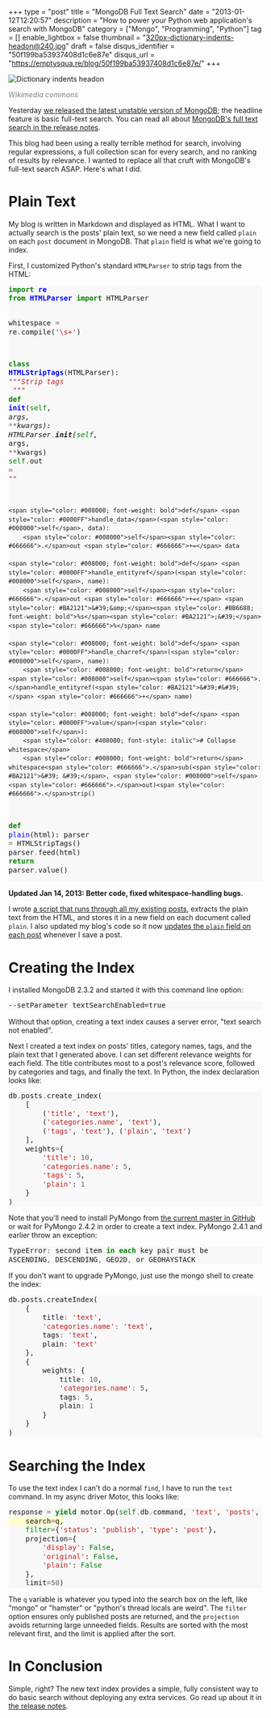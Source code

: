 +++
type = "post"
title = "MongoDB Full Text Search"
date = "2013-01-12T12:20:57"
description = "How to power your Python web application's search with MongoDB"
category = ["Mongo", "Programming", "Python"]
tag = []
enable_lightbox = false
thumbnail = "320px-dictionary-indents-headon@240.jpg"
draft = false
disqus_identifier = "50f199ba53937408d1c6e87e"
disqus_url = "https://emptysqua.re/blog/50f199ba53937408d1c6e87e/"
+++

<p><img style="display:block; margin-left:auto; margin-right:auto;" src="320px-dictionary-indents-headon.jpg" alt="Dictionary indents headon" title="320px-Dictionary_indents_headon.jpg" border="0"   /></p>
<p><a href="http://commons.wikimedia.org/wiki/File:Dictionary_indents_headon.jpg" style="color: gray; text-decoration: none; font-style: italic">Wikimedia commons</a></p>
<p>Yesterday <a href="https://groups.google.com/d/topic/mongodb-announce/3SkNJdemy84/discussion">we released the latest unstable version of MongoDB</a>; the headline feature is basic full-text search. You can read all about <a href="http://docs.mongodb.org/manual/release-notes/2.4/#text-indexes">MongoDB's full text search in the release notes</a>.</p>
<p>This blog had been using a really terrible method for search, involving regular expressions, a full collection scan for every search, and no ranking of results by relevance. I wanted to replace all that cruft with MongoDB's full-text search ASAP. Here's what I did.</p>
<h1 id="plain-text">Plain Text</h1>
<p>My blog is written in Markdown and displayed as HTML. What I want to actually search is the posts' plain text, so we need a new field called <code>plain</code> on each <code>post</code> document in MongoDB. That <code>plain</code> field is what we're going to index.</p>
<p>First, I customized Python's standard <code>HTMLParser</code> to strip tags from the HTML:</p>
<div class="codehilite" style="background: #f8f8f8"><pre style="line-height: 125%"><span style="color: #008000; font-weight: bold">import</span> <span style="color: #0000FF; font-weight: bold">re</span>
<span style="color: #008000; font-weight: bold">from</span> <span style="color: #0000FF; font-weight: bold">HTMLParser</span> <span style="color: #008000; font-weight: bold">import</span> HTMLParser

whitespace <span style="color: #666666">=</span> re<span style="color: #666666">.</span>compile(<span style="color: #BA2121">&#39;\s+&#39;</span>)

<span style="color: #008000; font-weight: bold">class</span> <span style="color: #0000FF; font-weight: bold">HTMLStripTags</span>(HTMLParser):
    <span style="color: #BA2121; font-style: italic">&quot;&quot;&quot;Strip tags</span>
<span style="color: #BA2121; font-style: italic">    &quot;&quot;&quot;</span>
    <span style="color: #008000; font-weight: bold">def</span> <span style="color: #0000FF">__init__</span>(<span style="color: #008000">self</span>, <span style="color: #666666">*</span>args, <span style="color: #666666">**</span>kwargs):
        HTMLParser<span style="color: #666666">.</span>__init__(<span style="color: #008000">self</span>, <span style="color: #666666">*</span>args, <span style="color: #666666">**</span>kwargs)
        <span style="color: #008000">self</span><span style="color: #666666">.</span>out <span style="color: #666666">=</span> <span style="color: #BA2121">&quot;&quot;</span>

    <span style="color: #008000; font-weight: bold">def</span> <span style="color: #0000FF">handle_data</span>(<span style="color: #008000">self</span>, data):
        <span style="color: #008000">self</span><span style="color: #666666">.</span>out <span style="color: #666666">+=</span> data

    <span style="color: #008000; font-weight: bold">def</span> <span style="color: #0000FF">handle_entityref</span>(<span style="color: #008000">self</span>, name):
        <span style="color: #008000">self</span><span style="color: #666666">.</span>out <span style="color: #666666">+=</span> <span style="color: #BA2121">&#39;&amp;</span><span style="color: #BB6688; font-weight: bold">%s</span><span style="color: #BA2121">;&#39;</span> <span style="color: #666666">%</span> name

    <span style="color: #008000; font-weight: bold">def</span> <span style="color: #0000FF">handle_charref</span>(<span style="color: #008000">self</span>, name):
        <span style="color: #008000; font-weight: bold">return</span> <span style="color: #008000">self</span><span style="color: #666666">.</span>handle_entityref(<span style="color: #BA2121">&#39;#&#39;</span> <span style="color: #666666">+</span> name)

    <span style="color: #008000; font-weight: bold">def</span> <span style="color: #0000FF">value</span>(<span style="color: #008000">self</span>):
        <span style="color: #408080; font-style: italic"># Collapse whitespace</span>
        <span style="color: #008000; font-weight: bold">return</span> whitespace<span style="color: #666666">.</span>sub(<span style="color: #BA2121">&#39; &#39;</span>, <span style="color: #008000">self</span><span style="color: #666666">.</span>out)<span style="color: #666666">.</span>strip()

<span style="color: #008000; font-weight: bold">def</span> <span style="color: #0000FF">plain</span>(html):
    parser <span style="color: #666666">=</span> HTMLStripTags()
    parser<span style="color: #666666">.</span>feed(html)
    <span style="color: #008000; font-weight: bold">return</span> parser<span style="color: #666666">.</span>value()
</pre></div>


<p><strong>Updated Jan 14, 2013: Better code, fixed whitespace-handling bugs.</strong></p>
<p>I wrote <a href="https://github.com/ajdavis/motor-blog/blob/master/motor_blog/tools/add_plain_text_field.py">a script that runs through all my existing posts</a>, extracts the plain text from the HTML, and stores it in a new field on each document called <code>plain</code>. I also updated my blog's code so it now <a href="https://github.com/ajdavis/motor-blog/blob/master/motor_blog/models.py#L139">updates the <code>plain</code> field on each post</a> whenever I save a post.</p>
<h1 id="creating-the-index">Creating the Index</h1>
<p>I installed MongoDB 2.3.2 and started it with this command line option:</p>
<div class="codehilite" style="background: #f8f8f8"><pre style="line-height: 125%">--setParameter textSearchEnabled=true
</pre></div>


<p>Without that option, creating a text index causes a server error, "text search not enabled".</p>
<p>Next I created a text index on posts' titles, category names, tags, and the plain text that I generated above. I can set different relevance weights for each field. The title contributes most to a post's relevance score, followed by categories and tags, and finally the text. In Python, the index declaration looks like:</p>
<div class="codehilite" style="background: #f8f8f8"><pre style="line-height: 125%">db<span style="color: #666666">.</span>posts<span style="color: #666666">.</span>create_index(
    [
        (<span style="color: #BA2121">&#39;title&#39;</span>, <span style="color: #BA2121">&#39;text&#39;</span>),
        (<span style="color: #BA2121">&#39;categories.name&#39;</span>, <span style="color: #BA2121">&#39;text&#39;</span>),
        (<span style="color: #BA2121">&#39;tags&#39;</span>, <span style="color: #BA2121">&#39;text&#39;</span>), (<span style="color: #BA2121">&#39;plain&#39;</span>, <span style="color: #BA2121">&#39;text&#39;</span>)
    ],
    weights<span style="color: #666666">=</span>{
        <span style="color: #BA2121">&#39;title&#39;</span>: <span style="color: #666666">10</span>,
        <span style="color: #BA2121">&#39;categories.name&#39;</span>: <span style="color: #666666">5</span>,
        <span style="color: #BA2121">&#39;tags&#39;</span>: <span style="color: #666666">5</span>,
        <span style="color: #BA2121">&#39;plain&#39;</span>: <span style="color: #666666">1</span>
    }
)
</pre></div>


<p>Note that you'll need to install PyMongo from <a href="https://github.com/mongodb/mongo-python-driver/">the current master in GitHub</a> or wait for PyMongo 2.4.2 in order to create a text index. PyMongo 2.4.1 and earlier throw an exception:</p>
<div class="codehilite" style="background: #f8f8f8"><pre style="line-height: 125%">TypeError<span style="color: #666666">:</span> second item <span style="color: #008000; font-weight: bold">in</span> <span style="color: #008000; font-weight: bold">each</span> key pair must be
ASCENDING<span style="color: #666666">,</span> DESCENDING<span style="color: #666666">,</span> GEO2D<span style="color: #666666">,</span> or GEOHAYSTACK
</pre></div>


<p>If you don't want to upgrade PyMongo, just use the mongo shell to create the index:</p>
<div class="codehilite" style="background: #f8f8f8"><pre style="line-height: 125%">db.posts.createIndex(
    {
        title<span style="color: #666666">:</span> <span style="color: #BA2121">&#39;text&#39;</span>,
        <span style="color: #BA2121">&#39;categories.name&#39;</span><span style="color: #666666">:</span> <span style="color: #BA2121">&#39;text&#39;</span>,
        tags<span style="color: #666666">:</span> <span style="color: #BA2121">&#39;text&#39;</span>,
        plain<span style="color: #666666">:</span> <span style="color: #BA2121">&#39;text&#39;</span>
    },
    {
        weights<span style="color: #666666">:</span> {
            title<span style="color: #666666">:</span> <span style="color: #666666">10</span>,
            <span style="color: #BA2121">&#39;categories.name&#39;</span><span style="color: #666666">:</span> <span style="color: #666666">5</span>,
            tags<span style="color: #666666">:</span> <span style="color: #666666">5</span>,
            plain<span style="color: #666666">:</span> <span style="color: #666666">1</span>
        }
    }
)
</pre></div>


<h1 id="searching-the-index">Searching the Index</h1>
<p>To use the text index I can't do a normal <code>find</code>, I have to run the <code>text</code> command. In my async driver Motor, this looks like:</p>
<div class="codehilite" style="background: #f8f8f8"><pre style="line-height: 125%">response <span style="color: #666666">=</span> <span style="color: #008000; font-weight: bold">yield</span> motor<span style="color: #666666">.</span>Op(<span style="color: #008000">self</span><span style="color: #666666">.</span>db<span style="color: #666666">.</span>command, <span style="color: #BA2121">&#39;text&#39;</span>, <span style="color: #BA2121">&#39;posts&#39;</span>,
<span style="background-color: #ffffcc">    search<span style="color: #666666">=</span>q,
</span>    <span style="color: #008000">filter</span><span style="color: #666666">=</span>{<span style="color: #BA2121">&#39;status&#39;</span>: <span style="color: #BA2121">&#39;publish&#39;</span>, <span style="color: #BA2121">&#39;type&#39;</span>: <span style="color: #BA2121">&#39;post&#39;</span>},
    projection<span style="color: #666666">=</span>{
        <span style="color: #BA2121">&#39;display&#39;</span>: <span style="color: #008000">False</span>,
        <span style="color: #BA2121">&#39;original&#39;</span>: <span style="color: #008000">False</span>,
        <span style="color: #BA2121">&#39;plain&#39;</span>: <span style="color: #008000">False</span>
    },
    limit<span style="color: #666666">=50</span>)
</pre></div>


<p>The <code>q</code> variable is whatever you typed into the search box on the left, like "mongo" or "hamster" or "python's thread locals are weird". The <code>filter</code> option ensures only published posts are returned, and the <code>projection</code> avoids returning large unneeded fields. Results are sorted with the most relevant first, and the limit is applied after the sort.</p>
<h1 id="in-conclusion">In Conclusion</h1>
<p>Simple, right? The new text index provides a simple, fully consistent way to do basic search without deploying any extra services. Go read up about it in <a href="http://docs.mongodb.org/manual/release-notes/2.4/#text-indexes">the release notes</a>.</p>
